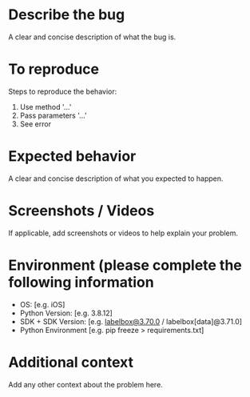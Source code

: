 # Describe the bug
A clear and concise description of what the bug is.

# To reproduce
Steps to reproduce the behavior:
1. Use method '...'
2. Pass parameters '...'
3. See error

# Expected behavior
A clear and concise description of what you expected to happen.

# Screenshots / Videos
If applicable, add screenshots or videos to help explain your problem.

# Environment (please complete the following information
 - OS: [e.g. iOS]
 - Python Version: [e.g. 3.8.12]
 - SDK + SDK Version: [e.g. labelbox@3.70.0 / labelbox[data]@3.71.0]
 - Python Environment [e.g. pip freeze > requirements.txt]

# Additional context
Add any other context about the problem here.
